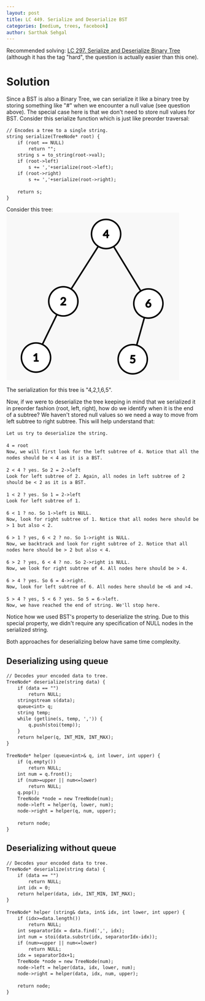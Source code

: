 ```yaml
---
layout: post
title: LC 449. Serialize and Deserialize BST
categories: [medium, trees, facebook]
author: Sarthak Sehgal
---
```

Recommended solving: [LC 297. Serialize and Deserialize Binary Tree](https://leetcode.com/problems/serialize-and-deserialize-binary-tree/) (although it has the tag "hard", the question is actually easier than this one).

# Solution
Since a BST is also a Binary Tree, we can serialize it like a binary tree by storing something like "#" when we encounter a null value (see question above). The special case here is that we don't need to store null values for BST.
Consider this serialize function which is just like preorder traversal:
```
// Encodes a tree to a single string.
string serialize(TreeNode* root) {
    if (root == NULL)
        return "";
    string s = to_string(root->val);
    if (root->left)
        s += ','+serialize(root->left);
    if (root->right)
        s += ','+serialize(root->right);
    
    return s;
}
```
Consider this tree:
![LC449 graph](../images/LC449.png)

The serialization for this tree is "4,2,1,6,5".

Now, if we were to deserialize the tree keeping in mind that we serialized it in preorder fashion (root, left, right), how do we identify when it is the end of a subtree? We haven't stored null values so we need a way to move from left subtree to right subtree. This will help understand that:
```
Let us try to deserialize the string.

4 = root
Now, we will first look for the left subtree of 4. Notice that all the nodes should be < 4 as it is a BST.

2 < 4 ? yes. So 2 = 2->left
Look for left subtree of 2. Again, all nodes in left subtree of 2 should be < 2 as it is a BST.

1 < 2 ? yes. So 1 = 2->left
Look for left subtree of 1.

6 < 1 ? no. So 1->left is NULL.
Now, look for right subtree of 1. Notice that all nodes here should be > 1 but also < 2.

6 > 1 ? yes, 6 < 2 ? no. So 1->right is NULL.
Now, we backtrack and look for right subtree of 2. Notice that all nodes here should be > 2 but also < 4.

6 > 2 ? yes, 6 < 4 ? no. So 2->right is NULL.
Now, we look for right subtree of 4. All nodes here should be > 4.

6 > 4 ? yes. So 6 = 4->right.
Now, look for left subtree of 6. All nodes here should be <6 and >4.

5 > 4 ? yes, 5 < 6 ? yes. So 5 = 6->left.
Now, we have reached the end of string. We'll stop here.
```

Notice how we used BST's property to deserialize the string. Due to this special property, we didn't require any specification of NULL nodes in the serialized string.

Both approaches for deserializing below have same time complexity.

## Deserializing using queue
```
// Decodes your encoded data to tree.
TreeNode* deserialize(string data) {
    if (data == "")
        return NULL;
    stringstream s(data);
    queue<int> q;
    string temp;
    while (getline(s, temp, ',')) {
        q.push(stoi(temp));
    }
    return helper(q, INT_MIN, INT_MAX);
}

TreeNode* helper (queue<int>& q, int lower, int upper) {
    if (q.empty())
        return NULL;
    int num = q.front();
    if (num>=upper || num<=lower)
        return NULL;
    q.pop();
    TreeNode *node = new TreeNode(num);
    node->left = helper(q, lower, num);
    node->right = helper(q, num, upper);
    
    return node;
}
```

## Deserializing without queue
```
// Decodes your encoded data to tree.
TreeNode* deserialize(string data) {
    if (data == "")
        return NULL;
    int idx = 0;
    return helper(data, idx, INT_MIN, INT_MAX);
}

TreeNode* helper (string& data, int& idx, int lower, int upper) {
    if (idx>=data.length())
        return NULL;
    int separatorIdx = data.find(',', idx);
    int num = stoi(data.substr(idx, separatorIdx-idx));
    if (num>=upper || num<=lower)
        return NULL;
    idx = separatorIdx+1;
    TreeNode *node = new TreeNode(num);
    node->left = helper(data, idx, lower, num);
    node->right = helper(data, idx, num, upper);
    
    return node;
}
```